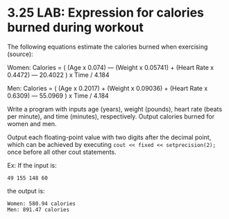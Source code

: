 # 3.25 LAB: Expression for calories burned during workout
The following equations estimate the calories burned when exercising (source):

Women: Calories = ( (Age x 0.074) — (Weight x 0.05741) + (Heart Rate x 0.4472) — 20.4022 ) x Time / 4.184

Men: Calories = ( (Age x 0.2017) + (Weight x 0.09036) + (Heart Rate x 0.6309) — 55.0969 ) x Time / 4.184

Write a program with inputs age (years), weight (pounds), heart rate (beats per minute), and time (minutes), respectively. Output calories burned for women and men.

Output each floating-point value with two digits after the decimal point, which can be achieved by executing
`cout << fixed << setprecision(2);` once before all other cout statements.

Ex: If the input is:
```
49 155 148 60
```
the output is:
```
Women: 580.94 calories
Men: 891.47 calories
```